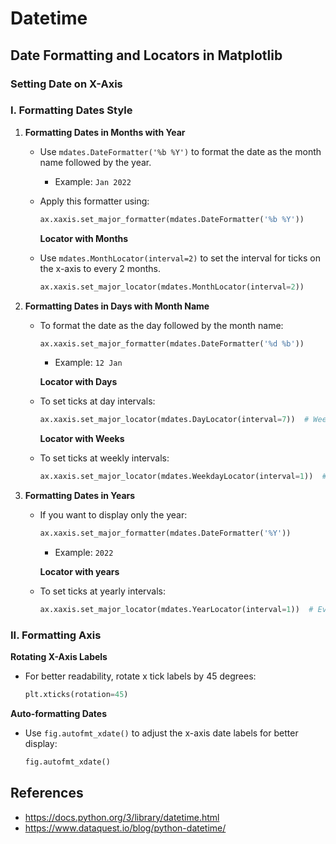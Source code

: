 # Datetime

## Date Formatting and Locators in Matplotlib

### Setting Date on X-Axis

### I. Formatting Dates Style

1. **Formatting Dates in Months with Year**
   - Use `mdates.DateFormatter('%b %Y')` to format the date as the month name followed by the year.
     - Example: `Jan 2022`
   - Apply this formatter using:
     ```python
     ax.xaxis.set_major_formatter(mdates.DateFormatter('%b %Y'))
     ```

     **Locator with Months**
   - Use `mdates.MonthLocator(interval=2)` to set the interval for ticks on the x-axis to every 2 months.
     ```python
     ax.xaxis.set_major_locator(mdates.MonthLocator(interval=2))
     ```

2. **Formatting Dates in Days with Month Name**
   - To format the date as the day followed by the month name:
     ```python
     ax.xaxis.set_major_formatter(mdates.DateFormatter('%d %b'))
     ```
     - Example: `12 Jan`
   
     **Locator with Days**
   - To set ticks at day intervals:
     ```python
     ax.xaxis.set_major_locator(mdates.DayLocator(interval=7))  # Weekly intervals (every 7 days)
     ```
     **Locator with Weeks**
   - To set ticks at weekly intervals:
     ```python
     ax.xaxis.set_major_locator(mdates.WeekdayLocator(interval=1))  # Every week
     ```


3. **Formatting Dates in Years**
   - If you want to display only the year:
     ```python
     ax.xaxis.set_major_formatter(mdates.DateFormatter('%Y'))
     ```
     - Example: `2022`
  
     **Locator with years**
   - To set ticks at yearly intervals:
     ```python
     ax.xaxis.set_major_locator(mdates.YearLocator(interval=1))  # Every 1 year
     ```
  

### II. Formatting Axis

**Rotating X-Axis Labels**
   - For better readability, rotate x tick labels by 45 degrees:
  
     ```python
     plt.xticks(rotation=45)
     ```

**Auto-formatting Dates**
   - Use `fig.autofmt_xdate()` to adjust the x-axis date labels for better display:
  
     ```python
     fig.autofmt_xdate()
     ```


## References 

 - https://docs.python.org/3/library/datetime.html
 - https://www.dataquest.io/blog/python-datetime/
